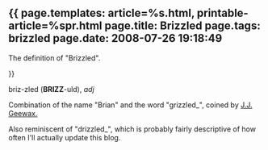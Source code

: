 {{
page.templates: article=%s.html, printable-article=%spr.html
page.title: Brizzled
page.tags: brizzled
page.date: 2008-07-26 19:18:49
---
The definition of "Brizzled".





}}

briz-zled (**BRIZZ**-uld), *adj*

Combination of the name "Brian" and the word "grizzled\_", coined
by [J.J. Geewax.][]

Also reminiscent of "drizzled\_", which is probably fairly
descriptive of how often I'll actually update this blog.




[J.J. Geewax.]: http://www.geewax.org/
